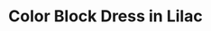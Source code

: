 ---
title: Color Block Dress in Lilac
permalink: /catalog/color-block-dress-in-lilac
layout: item
price: 5,000
description: The top is made of soft and natural nude cotton fabric, which feels really nice on your skin, and the bottom is made of crease-resistant poly-viscose. Loose silhouette gives comfort and freedom of movement. The collar has a button closure on the back. And, here is your part of design – a transparent chest pocket, which you fill with whatever you want.
composition: 40% cotton, 30% polyester, 30% viscose
sizes: Available in two sizes (S, M)
---